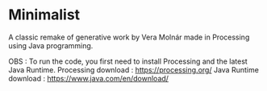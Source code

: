 # Minimalist
A classic remake of generative work by Vera Molnár made in Processing using Java programming.

OBS : To run the code, you first need to install Processing and the latest Java Runtime.
Processing download : https://processing.org/
Java Runtime download : https://www.java.com/en/download/
